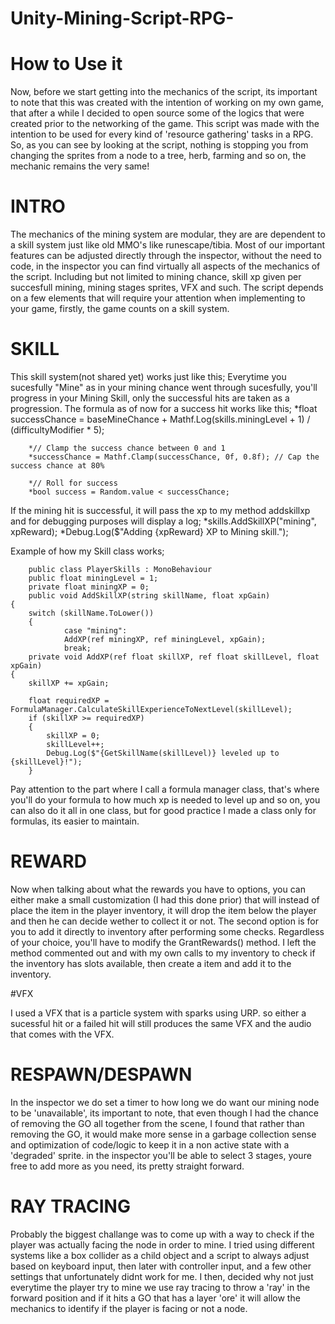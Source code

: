 # Unity-Mining-Script-RPG-

# How to Use it

Now, before we start getting into the mechanics of the script, its important to note that this was created with the intention of working on my own game, that after a while I decided to open source some of the logics that were created prior to the networking of the game.
This script was made with the intention to be used for every kind of 'resource gathering' tasks in a RPG. So, as you can see by looking at the script, nothing is stopping you from changing the sprites from a node to a tree, herb, farming and so on, the mechanic remains the very same!


# INTRO

The mechanics of the mining system are modular, they are are dependent to a skill system just like old MMO's like runescape/tibia.
Most of our important features can be adjusted directly through the inspector, without the need to code, in the inspector you can find virtually all aspects of the mechanics of the script.
Including but not limited to mining chance, skill xp given per succesfull mining, mining stages sprites, VFX and such.
The script depends on a few elements that will require your attention when implementing to your game, firstly, the game counts on a skill system.

# SKILL
This skill system(not shared yet) works just like this;
Everytime you sucesfully "Mine" as in your mining chance went through sucesfully, you'll progress in your Mining Skill, only the successful hits are taken as a progression.
The formula as of now for a success hit works like this; 
        *float successChance = baseMineChance + Mathf.Log(skills.miningLevel + 1) / (difficultyModifier * 5);

        *// Clamp the success chance between 0 and 1
        *successChance = Mathf.Clamp(successChance, 0f, 0.8f); // Cap the success chance at 80%

        *// Roll for success
        *bool success = Random.value < successChance;

If the mining hit is successful, it will pass the xp to my method addskillxp and for debugging purposes will display a log; 
            *skills.AddSkillXP("mining", xpReward);
            *Debug.Log($"Adding {xpReward} XP to Mining skill.");

Example of how my Skill class works;

        public class PlayerSkills : MonoBehaviour
        public float miningLevel = 1;
        private float miningXP = 0;
        public void AddSkillXP(string skillName, float xpGain)
    {  
        switch (skillName.ToLower())
        {       
                case "mining":
                AddXP(ref miningXP, ref miningLevel, xpGain);
                break;
        private void AddXP(ref float skillXP, ref float skillLevel, float xpGain)
    {
        skillXP += xpGain;
        
        float requiredXP = FormulaManager.CalculateSkillExperienceToNextLevel(skillLevel);
        if (skillXP >= requiredXP)
        {
            skillXP = 0;
            skillLevel++;
            Debug.Log($"{GetSkillName(skillLevel)} leveled up to {skillLevel}!");
        }

Pay attention to the part where I call a formula manager class, that's where you'll do your formula to how much xp is needed to level up and so on, you can also do it all in one class, but for good practice I made a class only for formulas, its easier to maintain.
        
# REWARD

Now when talking about what the rewards you have to options, you can either make a small customization (I had this done prior) that will instead of place the item in the player inventory, it will drop the item below the player and then he can decide wether to collect it or not. The second option is for you to add it directly to inventory after performing some checks. Regardless of your choice, you'll have to modify the GrantRewards() method. I left the method commented out and with my own calls to my inventory to check if the inventory has slots available, then create a item and add it to the inventory.

#VFX

I used a VFX that is a particle system with sparks using URP. so either a sucessful hit or a failed hit will still produces the same VFX and the audio that comes with the VFX.

# RESPAWN/DESPAWN

In the inspector we do set a timer to how long we do want our mining node to be 'unavailable', its important to note, that even though I had the chance of removing the GO all together from the scene, I found that rather than removing the GO, it would make more sense in a garbage collection sense and optimization of code/logic to keep it in a non active state with a 'degraded' sprite. in the inspector you'll be able to select 3 stages, youre free to add more as you need, its pretty straight forward.

# RAY TRACING

Probably the biggest challange was to come up with a way to check if the player was actually facing the node in order to mine. I tried using different systems like a box collider as a child object and a script to always adjust based on keyboard input, then later with controller input, and a few other settings that unfortunately didnt work for me.
I then, decided why not just everytime the player try to mine we use ray tracing to throw a 'ray' in the forward position and if it hits a GO that has a layer 'ore' it will allow the mechanics to identify if the player is facing or not a node.

            
